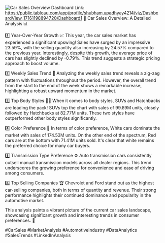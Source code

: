 
![Car Sales Overview](https://github.com/shubhamupadhyaygit/CAR-Sales-Analysis/assets/166925201/81e54d64-ad15-4d16-b36e-84cf8a828f5a)
Dashboard Link: https://public.tableau.com/app/profile/shubham.upadhyay4214/viz/DashboardView_17161198894720/Dashboard1
🚗 Car Sales Overview: A Detailed Analysis 📊

1️⃣ Year-Over-Year Growth 📈
This year, the car sales market has experienced a significant upswing! Sales have surged by an impressive 23.59%, with the selling quantity also increasing by 24.57% compared to the previous year. Interestingly, despite this growth, the average price of cars has slightly declined by -0.79%. This trend suggests a strategic pricing approach to boost volume.

2️⃣ Weekly Sales Trend 📅
Analyzing the weekly sales trend reveals a zig-zag pattern with fluctuations throughout the period. However, the overall trend from the start to the end of the week shows a remarkable increase, highlighting a robust upward momentum in the market.

3️⃣ Top Body Styles 🚙🚗
When it comes to body styles, SUVs and Hatchbacks are leading the pack! SUVs top the chart with sales of 99.89M units, closely followed by Hatchbacks at 82.77M units. These two styles have outperformed other body styles significantly.

4️⃣ Color Preference 🎨
In terms of color preference, White cars dominate the market with sales of 174.53M units. On the other end of the spectrum, Red cars are at the bottom with 71.41M units sold. It's clear that white remains the preferred choice for many car buyers.

5️⃣ Transmission Type Preference ⚙️
Auto transmission cars consistently outsell manual transmission models across all dealer regions. This trend underscores the growing preference for convenience and ease of driving among consumers.

6️⃣ Top Selling Companies 🏆
Chevrolet and Ford stand out as the highest car-selling companies, both in terms of quantity and revenue. Their strong performance highlights their continued dominance and popularity in the automotive market.

This analysis paints a vibrant picture of the current car sales landscape, showcasing significant growth and interesting trends in consumer preferences. 🚀

#CarSales #MarketAnalysis #AutomotiveIndustry #DataAnalytics #SalesTrends #LinkedInAnalysis
